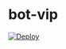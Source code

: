 # bot-vip

[![Deploy](https://www.herokucdn.com/deploy/button.svg)](https://dashboard.heroku.com/new-app?template=https://github.com/MelowXAgri/paybot)
